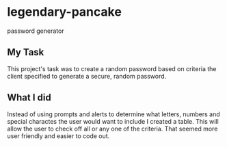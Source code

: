 # legendary-pancake
password generator
## My Task
This project's task was to create a random password based on criteria the client specified to generate a secure, random password.

## What I did
Instead of using prompts and alerts to determine what letters, numbers and special charactes the user would want to include I created a table. This will allow the user to check off all or any one of the criteria. That seemed more user friendly and easier to code out. 